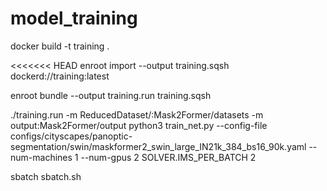 # model_training
docker build -t training .

<<<<<<< HEAD
enroot import --output training.sqsh  dockerd://training:latest

enroot bundle --output training.run training.sqsh 

 ./training.run -m ReducedDataset/:Mask2Former/datasets -m output:Mask2Former/output python3 train_net.py --config-file configs/cityscapes/panoptic-segmentation/swin/maskformer2_swin_large_IN21k_384_bs16_90k.yaml --num-machines 1 --num-gpus 2 SOLVER.IMS_PER_BATCH 2

sbatch sbatch.sh

